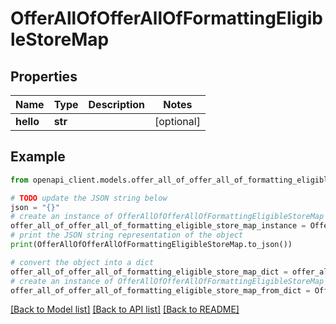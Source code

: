 # OfferAllOfOfferAllOfFormattingEligibleStoreMap


## Properties

Name | Type | Description | Notes
------------ | ------------- | ------------- | -------------
**hello** | **str** |  | [optional] 

## Example

```python
from openapi_client.models.offer_all_of_offer_all_of_formatting_eligible_store_map import OfferAllOfOfferAllOfFormattingEligibleStoreMap

# TODO update the JSON string below
json = "{}"
# create an instance of OfferAllOfOfferAllOfFormattingEligibleStoreMap from a JSON string
offer_all_of_offer_all_of_formatting_eligible_store_map_instance = OfferAllOfOfferAllOfFormattingEligibleStoreMap.from_json(json)
# print the JSON string representation of the object
print(OfferAllOfOfferAllOfFormattingEligibleStoreMap.to_json())

# convert the object into a dict
offer_all_of_offer_all_of_formatting_eligible_store_map_dict = offer_all_of_offer_all_of_formatting_eligible_store_map_instance.to_dict()
# create an instance of OfferAllOfOfferAllOfFormattingEligibleStoreMap from a dict
offer_all_of_offer_all_of_formatting_eligible_store_map_from_dict = OfferAllOfOfferAllOfFormattingEligibleStoreMap.from_dict(offer_all_of_offer_all_of_formatting_eligible_store_map_dict)
```
[[Back to Model list]](../README.md#documentation-for-models) [[Back to API list]](../README.md#documentation-for-api-endpoints) [[Back to README]](../README.md)


